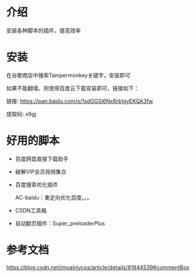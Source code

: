 # 介绍

安装各种脚本的插件，提高效率

# 安装

在谷歌商店中搜索Tampermonkey关键字，安装即可

如果不能翻墙，则使用百度云下载安装即可，链接如下：

链接: https://pan.baidu.com/s/1sdGGSi6Nx6rblgyEKQA3fw

提取码: x9gj

# 好用的脚本

- 百度网盘直接下载助手

- 破解VIP会员视频集合

- 百度搜索优化插件

  AC-baidu：重定向优化百度。。。

- CSDN工具箱

- 自动翻页插件：Super_preloaderPlus

# 参考文档

https://blog.csdn.net/imvainiycos/article/details/81844539#commentBox